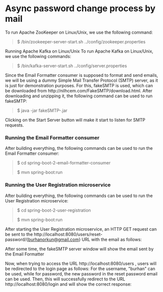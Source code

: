 # Async password change process by mail

To run Apache ZooKeeper on Linux/Unix, we use the following command:
> $ <Absolute Path To Kafka>/bin/zookeeper-server-start.sh ../config/zookeeper.properties

Running Apache Kafka on Linux/Unix To run Apache Kafka on Linux/Unix, we use the following commands:
> $ <Absolute Path To Kafka>/bin/kafka-server-start.sh ../config/server.properties

Since the Email Formatter consumer is supposed to format and send emails, we will be using a dummy Simple Mail Transfer
Protocol (SMTP) server, as it is just for demonstration purposes. For this, fakeSMTP is used, which can be downloaded
from http:/​/​nilhcem.​com/​FakeSMTP/​download.​html. After downloading and unzipping it, the following command can be
used to run fakeSMTP:

> $ java -jar fakeSMTP-<version>.jar

Clicking on the Start Server button will make it start to listen for SMTP requests.

### Running the Email Formatter consumer

After building everything, the following commands can be used to run the Email Formatter consumer:

> $ cd spring-boot-2-email-formatter-consumer
>
> $ mvn spring-boot:run

### Running the User Registration microservice

After building everything, the following commands can be used to run the User Registration microservice:
> $ cd spring-boot-2-user-registration
>
> $ mvn spring-boot:run

After starting the User Registration microservice, an HTTP GET request can be sent to the
http://localhost:8080/users/reset-password/{burhanorkun@gmail.com}
URL with the email as follows:

After some time, the fakeSMTP server window will show the email sent by the Email Formatter

Now, when trying to access the URL
http://localhost:8080/users
, users will be redirected to the login page as follows:
For the username, "burhan" can be used, while for password, the new password in the reset password email can be used.
Then, this will successfully redirect to the URL http://localhost:8080/login and will show the correct response:
